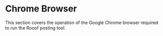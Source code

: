 # Chrome Browser
This section covers the operation of the Google Chrome browser required to run the Rooof posting tool.
